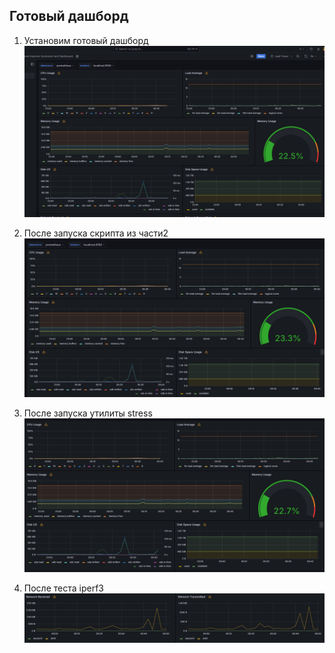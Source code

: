 ## Готовый дашборд

1) Установим готовый дашборд 
![alt text](image.png)


2) После запуска скрипта из части2
![alt text](image-1.png)


3) После запуска утилиты stress
![alt text](image-2.png)

4) После теста iperf3
![alt text](image-3.png)